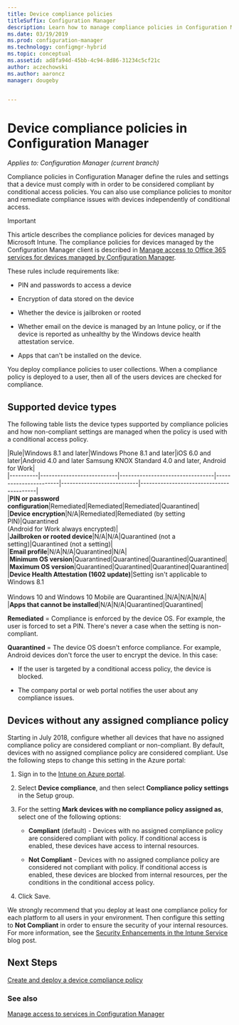 ```yaml
---
title: Device compliance policies
titleSuffix: Configuration Manager
description: Learn how to manage compliance policies in Configuration Manager to make devices compliant with conditional access polices.
ms.date: 03/19/2019
ms.prod: configuration-manager
ms.technology: configmgr-hybrid
ms.topic: conceptual
ms.assetid: ad8fa94d-45bb-4c94-8d86-31234c5cf21c
author: aczechowski
ms.author: aaroncz
manager: dougeby


---
```

# Device compliance policies in Configuration Manager

*Applies to: Configuration Manager (current branch)*

Compliance policies in Configuration Manager define the rules and settings that a device must comply with in order to be considered compliant by conditional access policies. You can also use compliance policies to monitor and remediate compliance issues with devices independently of conditional access.  


> [!IMPORTANT]  
>  This article describes the compliance policies for devices managed by Microsoft Intune. The compliance policies for devices managed by the Configuration Manager client is described in [Manage access to Office 365 services for devices managed by Configuration Manager](/sccm/protect/deploy-use/manage-access-to-o365-services-for-pcs-managed-by-sccm).  

 These rules include requirements like:  

-   PIN and passwords to access a device  

-   Encryption of data stored on the device  

-   Whether the device is jailbroken or rooted  

-   Whether email on the device is managed by an Intune policy, or if the device is reported as unhealthy by the Windows device health attestation service.  

-   Apps that can't be installed on the device.  


 You deploy compliance policies to user collections. When a compliance policy is deployed to a user, then all of the users devices are checked for compliance.  



## Supported device types

 The following table lists the device types supported by compliance policies and how non-compliant settings are managed when the policy is used with a conditional access policy.  

|Rule|Windows 8.1 and later|Windows Phone 8.1 and later|iOS 6.0 and later|Android 4.0 and later Samsung KNOX Standard 4.0 and later, Android for Work|  
|----------|---------------------------|---------------------------------|-----------------------|---------------------------|-----------------------------------------|  
|**PIN or password configuration**|Remediated|Remediated|Remediated|Quarantined|  
|**Device encryption**|N/A|Remediated|Remediated (by setting PIN)|Quarantined<br>(Android for Work always encrypted)|  
|**Jailbroken or rooted device**|N/A|N/A|Quarantined (not a setting)|Quarantined (not a setting)|  
|**Email profile**|N/A|N/A|Quarantined|N/A|  
|**Minimum OS version**|Quarantined|Quarantined|Quarantined|Quarantined|  
|**Maximum OS version**|Quarantined|Quarantined|Quarantined|Quarantined|  
|**Device Health Attestation (1602 update)**|Setting isn't applicable to Windows 8.1<br /><br /> Windows 10 and Windows 10 Mobile are Quarantined.|N/A|N/A|N/A|  
|**Apps that cannot be installed**|N/A|N/A|Quarantined|Quarantined|

 **Remediated** = Compliance is enforced by the device OS. For example, the user is forced to set a PIN. There's never a case when the setting is non-compliant.  

 **Quarantined** = The device OS doesn't enforce compliance. For example, Android devices don't force the user to encrypt the device. In this case:  

-   If the user is targeted by a conditional access policy, the device is blocked.  

-   The company portal or web portal notifies the user about any compliance issues.  



## Devices without any assigned compliance policy
<!--2520152-->
Starting in July 2018, configure whether all devices that have no assigned compliance policy are considered compliant or non-compliant. By default, devices with no assigned compliance policy are considered compliant. Use the following steps to change this setting in the Azure portal:

1. Sign in to the [Intune on Azure portal](https://aka.ms/intuneportal).  

2. Select **Device compliance**, and then select **Compliance policy settings** in the Setup group.  

3. For the setting **Mark devices with no compliance policy assigned as**, select one of the following options:  

     - **Compliant** (default) - Devices with no assigned compliance policy are considered compliant with policy. If conditional access is enabled, these devices have access to internal resources.  

     - **Not Compliant** - Devices with no assigned compliance policy are considered not compliant with policy. If conditional access is enabled, these devices are blocked from internal resources, per the conditions in the conditional access policy.  

4. Click Save.  

We strongly recommend that you deploy at least one compliance policy for each platform to all users in your environment. Then configure this setting to **Not Compliant** in order to ensure the security of your internal resources. For more information, see the [Security Enhancements in the Intune Service](https://aka.ms/compliance_policies) blog post.



## Next Steps  
[Create and deploy a device compliance policy](/sccm/mdm/deploy-use/create-compliance-policy)

### See also  
 [Manage access to services in Configuration Manager](/sccm/protect/deploy-use/manage-access-to-services)
